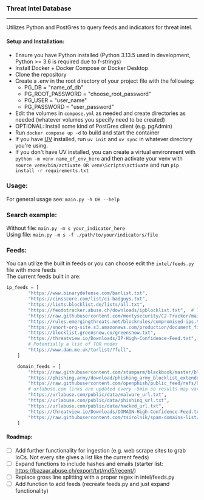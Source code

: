### Threat Intel Database  
---  

Utilizes Python and PostGres to query feeds and indicators for threat intel.  

#### Setup and Installation:  
- Ensure you have Python installed (Python 3.13.5 used in development, Python >= 3.6 is required due to f-strings)  
- Install Docker + Docker Compose or Docker Desktop  
- Clone the repository  
- Create a .env in the root directory of your project file with the following:  
  - PG_DB = "name_of_db"
  - PG_ROOT_PASSWORD = "choose_root_password"
  - PG_USER = "user_name"
  - PG_PASSWORD = "user_password"  
- Edit the volumes in ```compose.yml``` as needed and create directories as needed (whatever volumes you specify need to be created)  
- OPTIONAL: Install some kind of PostGres client (e.g. pgAdmin)  
- Run ```docker compose up -d``` to build and start the container  
- If you have [UV](https://docs.astral.sh/uv/guides/install-python/) installed, run ```uv init``` and ```uv sync``` in whatever directory you're using.  
- If you don't have UV installed, you can create a virtual environment with ```python -m venv name_of_env_here``` and then activate your venv with ```source venv/bin/activate OR venv\Scripts\activate``` and run ```pip install -r requirements.txt```

### Usage:  
For general usage see: ```main.py -h OR --help```  

### Search example:  
Without file: ```main.py -m s your_indicator_here```  
Using file: ```main.py -m s -f ./path/to/your/indicators/file ```  

### Feeds:  
You can utilize the built in feeds or you can choose edit the ```intel/feeds.py``` file with more feeds  
The current feeds built in are:  
```python
ip_feeds = [
        "https://www.binarydefense.com/banlist.txt",
        "https://cinsscore.com/list/ci-badguys.txt",
        "https://lists.blocklist.de/lists/all.txt",
        "https://feodotracker.abuse.ch/downloads/ipblocklist.txt",  # This one is hit or miss. It updates (seemingly) in real time so it may not be consistent
        "https://raw.githubusercontent.com/montysecurity/C2-Tracker/main/data/all.txt",
        "https://rules.emergingthreats.net/blockrules/compromised-ips.txt",
        "https://snort-org-site.s3.amazonaws.com/production/document_files/files/000/041/289/original/ip-filter.blf",
        "https://blocklist.greensnow.co/greensnow.txt",
        "https://threatview.io/Downloads/IP-High-Confidence-Feed.txt",
        # Potentially a list of TOR nodes
        "https://www.dan.me.uk/torlist/?full",
    ]

    domain_feeds = [
        "https://raw.githubusercontent.com/stamparm/blackbook/master/blackbook.txt",
        "https://phishing.army/download/phishing_army_blocklist_extended.txt",
        "https://raw.githubusercontent.com/openphish/public_feed/refs/heads/main/feed.txt",
        # urlabuse.com links are updated every ~5min so results may vary
        "https://urlabuse.com/public/data/malware_url.txt",
        "https://urlabuse.com/public/data/phishing_url.txt",
        "https://urlabuse.com/public/data/hacked_url.txt",
        "https://threatview.io/Downloads/DOMAIN-High-Confidence-Feed.txt",
        "https://raw.githubusercontent.com/tsirolnik/spam-domains-list/master/spamdomains.txt",
    ]
``` 

#### Roadmap:  
  - [ ] Add further functionality for ingestion (e.g. web scrape sites to grab IoCs. Not every site gives a list like the current feeds)
  - [ ] Expand functions to include hashes and emails (starter list: https://bazaar.abuse.ch/export/txt/md5/recent/)
  - [ ] Replace gross line splitting with a proper regex in intel/feeds.py
  - [ ] Add function to add feeds (recreate feeds.py and just expand functionality)